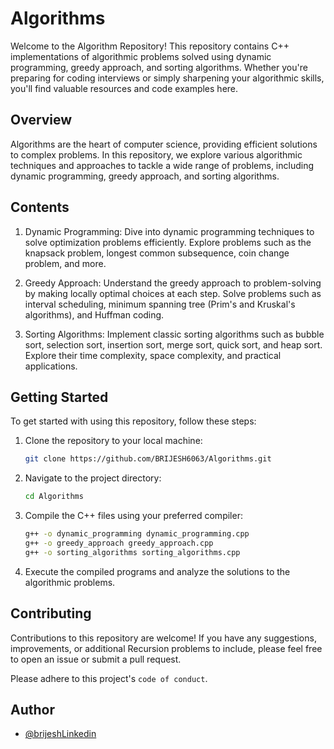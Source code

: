 
# Algorithms

Welcome to the Algorithm Repository! This repository contains C++ implementations of algorithmic problems solved using dynamic programming, greedy approach, and sorting algorithms. Whether you're preparing for coding interviews or simply sharpening your algorithmic skills, you'll find valuable resources and code examples here.

## Overview
Algorithms are the heart of computer science, providing efficient solutions to complex problems. In this repository, we explore various algorithmic techniques and approaches to tackle a wide range of problems, including dynamic programming, greedy approach, and sorting algorithms.


## Contents

1. Dynamic Programming: Dive into dynamic programming techniques to solve optimization problems efficiently. Explore problems such as the knapsack problem, longest common subsequence, coin change problem, and more.

2. Greedy Approach: Understand the greedy approach to problem-solving by making locally optimal choices at each step. Solve problems such as interval scheduling, minimum spanning tree (Prim's and Kruskal's algorithms), and Huffman coding.
3. Sorting Algorithms: Implement classic sorting algorithms such as bubble sort, selection sort, insertion sort, merge sort, quick sort, and heap sort. Explore their time complexity, space complexity, and practical applications.






## Getting Started
To get started with using this repository, follow these steps:

1. Clone the repository to your local machine:
    ```bash
    git clone https://github.com/BRIJESH6063/Algorithms.git
    ```
2. Navigate to the project directory:
    ```bash
    cd Algorithms
    ```

3. Compile the C++ files using your preferred compiler:
    ```bash
    g++ -o dynamic_programming dynamic_programming.cpp
    g++ -o greedy_approach greedy_approach.cpp
    g++ -o sorting_algorithms sorting_algorithms.cpp

    ```
4. Execute the compiled programs and analyze the solutions to the algorithmic problems.










## Contributing

Contributions to this repository are welcome! If you have any suggestions, improvements, or additional Recursion problems to include, please feel free to open an issue or submit a pull request.

Please adhere to this project's `code of conduct`.
## Author

- [@brijeshLinkedin](https://www.linkedin.com/in/brijesh6063/)

